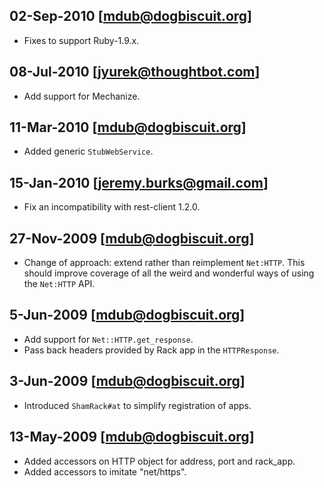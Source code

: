 ## 02-Sep-2010 [mdub@dogbiscuit.org]

* Fixes to support Ruby-1.9.x.

## 08-Jul-2010 [jyurek@thoughtbot.com]

* Add support for Mechanize.

## 11-Mar-2010 [mdub@dogbiscuit.org]

* Added generic `StubWebService`.

## 15-Jan-2010 [jeremy.burks@gmail.com]

* Fix an incompatibility with rest-client 1.2.0.

## 27-Nov-2009 [mdub@dogbiscuit.org]

* Change of approach: extend rather than reimplement `Net:HTTP`.  This should improve coverage of all the weird and wonderful ways of using the `Net:HTTP` API.

## 5-Jun-2009 [mdub@dogbiscuit.org]

* Add support for `Net::HTTP.get_response`.
* Pass back headers provided by Rack app in the `HTTPResponse`.

## 3-Jun-2009 [mdub@dogbiscuit.org]

* Introduced `ShamRack#at` to simplify registration of apps.

## 13-May-2009 [mdub@dogbiscuit.org]

* Added accessors on HTTP object for address, port and rack_app.
* Added accessors to imitate "net/https".
